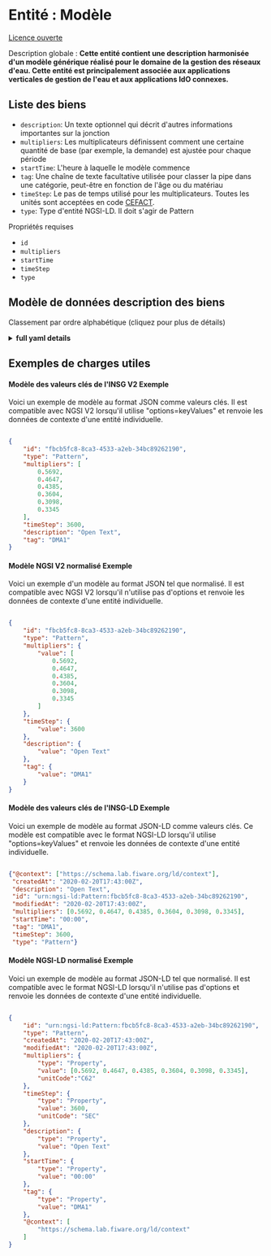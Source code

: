 Entité : Modèle  
===============  
[Licence ouverte](https://github.com/smart-data-models//dataModel.WaterNetworkManagement/blob/master/Pattern/LICENSE.md)  
Description globale : **Cette entité contient une description harmonisée d'un modèle générique réalisé pour le domaine de la gestion des réseaux d'eau. Cette entité est principalement associée aux applications verticales de gestion de l'eau et aux applications IdO connexes.**  

## Liste des biens  

- `description`: Un texte optionnel qui décrit d'autres informations importantes sur la jonction  - `multipliers`: Les multiplicateurs définissent comment une certaine quantité de base (par exemple, la demande) est ajustée pour chaque période  - `startTime`: L'heure à laquelle le modèle commence  - `tag`: Une chaîne de texte facultative utilisée pour classer la pipe dans une catégorie, peut-être en fonction de l'âge ou du matériau  - `timeStep`: Le pas de temps utilisé pour les multiplicateurs. Toutes les unités sont acceptées en code [CEFACT](https://www.unece.org/cefact.html).  - `type`: Type d'entité NGSI-LD. Il doit s'agir de Pattern    
Propriétés requises  
- `id`  - `multipliers`  - `startTime`  - `timeStep`  - `type`  ## Modèle de données description des biens  
Classement par ordre alphabétique (cliquez pour plus de détails)  
<details><summary><strong>full yaml details</strong></summary>    
```yaml  
Pattern:    
  description: 'This entity contains a harmonised description of a generic pattern made for the Water Network Management domain. This entity is primarily associated with the water management vertical and related IoT applications.'    
  properties:    
    description:    
      description: 'An optional text that describes other significant information about the junction'    
      type: Property    
      x-ngsi:    
        model: https://schema.org/Text    
    multipliers:    
      description: 'Multipliers define how some base quantity (e.g., demand) is adjusted for each time period'    
      items:    
        type: number    
      type: Property    
    startTime:    
      description: 'The time at which the pattern starts'    
      format: date-time    
      type: Property    
      x-ngsi:    
        model: https://schema.org/Time    
    tag:    
      description: 'An optional text string used to assign the pipe to a category, perhaps one based on age or material'    
      type: Property    
      x-ngsi:    
        model: https://schema.org/Text    
    timeStep:    
      description: 'The time step used for the multipliers. All units are accepted in [CEFACT](https://www.unece.org/cefact.html) code.'    
      format: date-time    
      type: Property    
      x-ngsi:    
        units: Second    
    type:    
      description: 'NGSI-LD Entity Type. It has to be Pattern'    
      enum:    
        - Pattern    
      type: Property    
  required:    
    - id    
    - type    
    - multipliers    
    - timeStep    
    - startTime    
  type: object    
```  
</details>    
## Exemples de charges utiles  
#### Modèle des valeurs clés de l'INSG V2 Exemple  
Voici un exemple de modèle au format JSON comme valeurs clés. Il est compatible avec NGSI V2 lorsqu'il utilise "options=keyValues" et renvoie les données de contexte d'une entité individuelle.  
```json  
{  
    "id": "fbcb5fc8-8ca3-4533-a2eb-34bc89262190",  
    "type": "Pattern",  
    "multipliers": [  
        0.5692,  
        0.4647,  
        0.4385,  
        0.3604,  
        0.3098,  
        0.3345  
    ],  
    "timeStep": 3600,  
    "description": "Open Text",  
    "tag": "DMA1"  
}  
```  
#### Modèle NGSI V2 normalisé Exemple  
Voici un exemple d'un modèle au format JSON tel que normalisé. Il est compatible avec NGSI V2 lorsqu'il n'utilise pas d'options et renvoie les données de contexte d'une entité individuelle.  
```json  
{  
    "id": "fbcb5fc8-8ca3-4533-a2eb-34bc89262190",  
    "type": "Pattern",  
    "multipliers": {  
        "value": [  
            0.5692,  
            0.4647,  
            0.4385,  
            0.3604,  
            0.3098,  
            0.3345  
        ]  
    },  
    "timeStep": {  
        "value": 3600  
    },  
    "description": {  
        "value": "Open Text"  
    },  
    "tag": {  
        "value": "DMA1"  
    }  
}  
```  
#### Modèle des valeurs clés de l'INSG-LD Exemple  
Voici un exemple de modèle au format JSON-LD comme valeurs clés. Ce modèle est compatible avec le format NGSI-LD lorsqu'il utilise "options=keyValues" et renvoie les données de contexte d'une entité individuelle.  
```json  
{"@context": ["https://schema.lab.fiware.org/ld/context"],  
 "createdAt": "2020-02-20T17:43:00Z",  
 "description": "Open Text",  
 "id": "urn:ngsi-ld:Pattern:fbcb5fc8-8ca3-4533-a2eb-34bc89262190",  
 "modifiedAt": "2020-02-20T17:43:00Z",  
 "multipliers": [0.5692, 0.4647, 0.4385, 0.3604, 0.3098, 0.3345],  
 "startTime": "00:00",  
 "tag": "DMA1",  
 "timeStep": 3600,  
 "type": "Pattern"}  
```  
#### Modèle NGSI-LD normalisé Exemple  
Voici un exemple de modèle au format JSON-LD tel que normalisé. Il est compatible avec le format NGSI-LD lorsqu'il n'utilise pas d'options et renvoie les données de contexte d'une entité individuelle.  
```json  
{  
    "id": "urn:ngsi-ld:Pattern:fbcb5fc8-8ca3-4533-a2eb-34bc89262190",  
    "type": "Pattern",  
    "createdAt": "2020-02-20T17:43:00Z",  
    "modifiedAt": "2020-02-20T17:43:00Z",  
    "multipliers": {  
        "type": "Property",  
        "value": [0.5692, 0.4647, 0.4385, 0.3604, 0.3098, 0.3345],  
        "unitCode":"C62"  
    },  
    "timeStep": {  
        "type": "Property",  
        "value": 3600,  
        "unitCode": "SEC"  
    },  
    "description": {  
        "type": "Property",  
        "value": "Open Text"  
    },  
    "startTime": {  
        "type": "Property",  
        "value": "00:00"  
    },  
    "tag": {  
        "type": "Property",  
        "value": "DMA1"  
    },  
    "@context": [  
        "https://schema.lab.fiware.org/ld/context"  
    ]  
}  
```  
